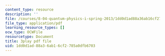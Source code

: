 ```yaml
---
content_type: resource
description: ''
file: /courses/8-04-quantum-physics-i-spring-2013/1dd0d1ad88a36ab16cf2785a0dfb6703_lHhw_SExF1M.pdf
file_type: application/pdf
learning_resource_types: []
ocw_type: OCWFile
resourcetype: Document
title: 3play pdf file
uid: 1dd0d1ad-88a3-6ab1-6cf2-785a0dfb6703
---
```

